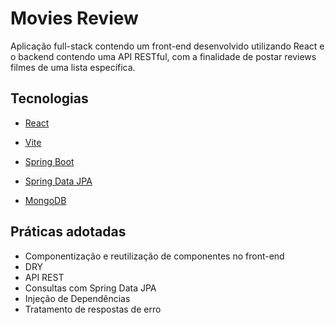 # Movies Review

Aplicação full-stack contendo um front-end desenvolvido utilizando React e o backend contendo uma API RESTful, com a finalidade de postar reviews filmes de uma lista específica.

## Tecnologias
 
- [React](https://react.dev/)
- [Vite](https://vitejs.dev/)
- [Spring Boot](https://spring.io/projects/spring-boot)
- [Spring Data JPA](https://spring.io/projects/spring-data-jpa)

- [MongoDB](https://www.mongodb.com/)

## Práticas adotadas

- Componentização e reutilização de componentes no front-end
- DRY
- API REST
- Consultas com Spring Data JPA
- Injeção de Dependências
- Tratamento de respostas de erro
